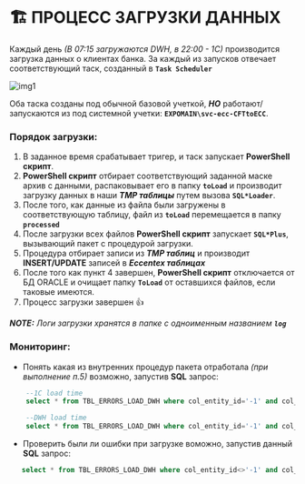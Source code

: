 # 🏗️ ПРОЦЕСС ЗАГРУЗКИ ДАННЫХ

  Каждый день _(В 07:15 загружаются DWH, в 22:00 - 1С)_ производится загрузка данных о клиентах банка. За каждый из запусков отвечает соответствующий таск, созданный в **`Task Scheduler`**

  ![img1](https://github.com/CrappyCodeMaker/ECCENTEX-KNOWLEGE/blob/main/Content/9%20Delivery/9.3%20Load%20from%20CSV/IMG/1.png?raw=true)

  Оба таска созданы под обычной базовой учеткой, **_НО_**  работают/запускаются из под системной учетки: **`EXPOMAIN\svc-ecc-CFTtoECC`**.

### Порядок загрузки:

  1. В заданное время срабатывает тригер, и таск запускает **PowerShell скрипт**.
  2. **PowerShell скрипт** отбирает соответствующий заданной маске архив с данными, распаковывает его в папку **`toLoad`** и производит загрузку данных в наши **_TMP таблицы_** путем вызова **`SQL*Loader`**.
  3. После того, как данные из файла были загружены в соответствующую таблицу, файл из **`toLoad`** перемещается в папку **`processed`**
  4. После загрузки всех файлов **PowerShell скрипт** запускает **`SQL*Plus`**, вызывающий пакет с процедурой загрузки.
  5. Процедура отбирает записи из **_TMP таблиц_** и производит **INSERT/UPDATE** записей в **_Eccentex таблицах_**
  6. После того как пункт 4 завершен, **PowerShell скрипт** отключается от БД ORACLE и очищает папку **`ToLoad`** от оставшихся файлов, если таковые имеются.
  7. Процесс загрузки завершен 👍

  **_NOTE:_** _Логи загрузки хранятся в папке с одноименным названием **`log`**_

### Мониторинг:

  * Понять какая из внутренних процедур пакета отработала _(при выполнение п.5)_ возможно, запустив **SQL** запрос:
```SQL
    --1C load time
    select * from TBL_ERRORS_LOAD_DWH where col_entity_id='-1' and col_error like '1C%' order by col_created desc;

    --DWH load time
    select * from TBL_ERRORS_LOAD_DWH where col_entity_id='-1' and col_error like 'DWH%' order by col_created desc;
```

 * Проверить были ли ошибки при загрузке воможно, запустив данный **SQL** запрос:
 ```SQL
    select * from TBL_ERRORS_LOAD_DWH where col_entity_id<>'-1' and col_error not like '%not found%' order by col_created desc
 ```